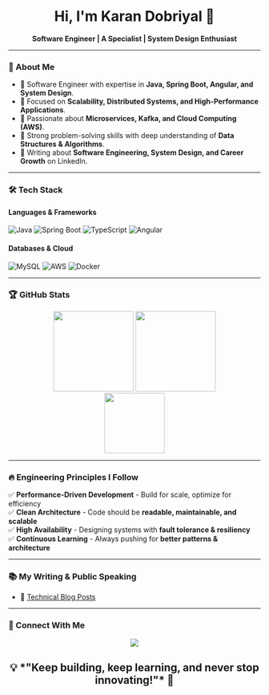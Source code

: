 <h1 align="center">Hi, I'm Karan Dobriyal 👋</h1>

<p align="center">
  <b>Software Engineer | A Specialist | System Design Enthusiast</b>   
</p>

---

### 🚀 About Me  
- 🔹 Software Engineer with expertise in **Java, Spring Boot, Angular, and System Design**.  
- 🔹 Focused on **Scalability, Distributed Systems, and High-Performance Applications**.  
- 🔹 Passionate about **Microservices, Kafka, and Cloud Computing (AWS)**.  
- 🔹 Strong problem-solving skills with deep understanding of **Data Structures & Algorithms**.  
- 🔹 Writing about **Software Engineering, System Design, and Career Growth** on LinkedIn.  

---

### 🛠️ Tech Stack  

#### **Languages & Frameworks**
![Java](https://img.shields.io/badge/Java-ED8B00?style=for-the-badge&logo=java&logoColor=white)
![Spring Boot](https://img.shields.io/badge/Spring%20Boot-6DB33F?style=for-the-badge&logo=spring-boot&logoColor=white)
![TypeScript](https://img.shields.io/badge/TypeScript-007ACC?style=for-the-badge&logo=typescript&logoColor=white)
![Angular](https://img.shields.io/badge/Angular-DD0031?style=for-the-badge&logo=angular&logoColor=white)

#### **Databases & Cloud**
![MySQL](https://img.shields.io/badge/MySQL-4479A1?style=for-the-badge&logo=mysql&logoColor=white) 
![AWS](https://img.shields.io/badge/AWS-232F3E?style=for-the-badge&logo=amazon-aws&logoColor=white)
![Docker](https://img.shields.io/badge/Docker-2496ED?style=for-the-badge&logo=docker&logoColor=white)

--- 

### 🏆 GitHub Stats  

<div align="center">
  <img src="https://github-readme-stats.vercel.app/api?username=DobriyalKaran&show_icons=true&theme=dracula" height="160px"/>
  <img src="https://streak-stats.demolab.com/?user=DobriyalKaran&theme=dracula" height="160px"/>
</div>

<div align="center">
  <img src="https://github-readme-stats.vercel.app/api/top-langs/?username=DobriyalKaran&layout=compact&theme=dracula" height="120px"/>
</div>

---

### 🔥 Engineering Principles I Follow  
✅ **Performance-Driven Development** - Build for scale, optimize for efficiency  
✅ **Clean Architecture** - Code should be **readable, maintainable, and scalable**  
✅ **High Availability** - Designing systems with **fault tolerance & resiliency**  
✅ **Continuous Learning** - Always pushing for **better patterns & architecture**  

---

### 📚 My Writing & Public Speaking  
- 📝 [Technical Blog Posts](https://www.linkedin.com/in/karandobriyal26)   

---

### 📢 Connect With Me  

<p align="center">
  <a href="https://www.linkedin.com/in/yourprofile">
    <img src="https://img.shields.io/badge/LinkedIn-0077B5?style=for-the-badge&logo=linkedin&logoColor=white" />
  </a> 
</p>

<h2  align="center">💡 *"Keep building, keep learning, and never stop innovating!"* 🚀 </h2>
